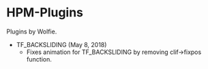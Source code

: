 # HPM-Plugins
Plugins by Wolfie.
* TF_BACKSLIDING (May 8, 2018)
  * Fixes animation for TF_BACKSLIDING by removing clif->fixpos function.
